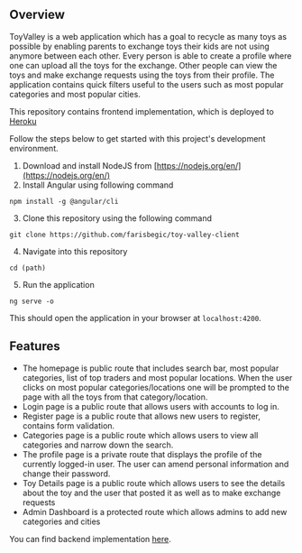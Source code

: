 ## Overview
ToyValley is a web application which has a goal to recycle as many toys as possible by enabling parents to exchange toys their kids are not using anymore between each other. Every person is able to create a profile where one can upload all the toys for the exchange. Other people can view the toys and make exchange requests using the toys from their profile. The application contains quick filters useful to the users such as most popular categories and most popular cities.

This repository contains frontend implementation, which is deployed to [Heroku](https://toy-valley.netlify.app/)

Follow the steps below to get started with this project's development environment.
1. Download and install NodeJS from [https://nodejs.org/en/](https://nodejs.org/en/)
2. Install Angular using following command
```
npm install -g @angular/cli
````
3. Clone this repository using the following command
```
git clone https://github.com/farisbegic/toy-valley-client
````
4. Navigate into this repository
```
cd (path)
````
5. Run the application
````
ng serve -o
````
This should open the application in your browser at `localhost:4200`.

## Features
* The homepage is public route that includes search bar, most popular categories, list of top traders and most popular locations. When the user clicks on most popular categories/locations one will be prompted to the page with all the toys from that category/location.
* Login page is a public route that allows users with accounts to log in.
* Register page is a public route that allows new users to register, contains form validation.
* Categories page is a public route which allows users to view all categories and narrow down the search.
* The profile page is a private route that displays the profile of the currently logged-in user. The user can amend personal information and change their password.
* Toy Details page is a public route which allows users to see the details about the toy and the user that posted it as well as to make exchange requests
* Admin Dashboard is a protected route which allows admins to add new categories and cities

You can find backend implementation [here](https://github.com/farisbegic/toy-valley-server).
